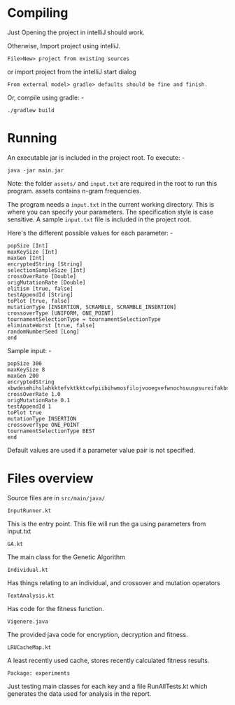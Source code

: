 # Compiling

Just Opening the project in intelliJ should work.

Otherwise, Import project using intelliJ.

`File>New> project from existing sources`

or import project from the intelliJ start dialog

`From external model> gradle> defaults should be fine and finish.`

Or, compile using gradle: -

`./gradlew build`


# Running

An executable jar is included in the project root. To execute: -

`java -jar main.jar`

Note: the folder `assets/` and `input.txt` are required in the root to run this program. assets contains n-gram frequencies.

The program needs a `input.txt` in the current working directory. This is where you can specify your parameters.
The specification style is case sensitive.
A sample `input.txt` file is included in the project root.

Here's the different possible values for each parameter: -

```
popSize [Int]
maxKeySize [Int]
maxGen [Int]
encryptedString [String]
selectionSampleSize [Int]
crossOverRate [Double]
origMutationRate [Double]
elitism [true, false]
testAppendId [String]
toPlot [true, false]
mutationType [INSERTION, SCRAMBLE, SCRAMBLE_INSERTION]
crossoverType [UNIFORM, ONE_POINT]
tournamentSelectionType = tournamentSelectionType
eliminateWorst [true, false]
randomNumberSeed [Long]
end
```


Sample input: -

```
popSize 300
maxKeySize 8
maxGen 200
encryptedString xbwdesmhihslwhkktefvktkktcwfpiibihwmosfilojvooegvefwnochsuuspsureifakbnlalzsrsroiejwzgfpjczldokrceoahzshpbdwpcjstacgbarfwifwohylckafckzwwomlalghrtafchfetcgfpfrgxclwzocdctmjebx
crossOverRate 1.0
origMutationRate 0.1
testAppendId 1
toPlot true
mutationType INSERTION
crossoverType ONE_POINT
tournamentSelectionType BEST
end
```

Default values are used if a parameter value pair is not specified.


# Files overview

Source files are in `src/main/java/`

`InputRunner.kt`

This is the entry point. This file will run the ga using parameters from input.txt

`GA.kt`

The main class for the Genetic Algorithm

`Individual.kt`

Has things relating to an individual, and crossover and mutation operators

`TextAnalysis.kt`

Has code for the fitness function.

`Vigenere.java`

The provided java code for encryption, decryption and fitness.

`LRUCacheMap.kt`

A least recently used cache, stores recently calculated fitness results.

`Package: experiments`

Just testing main classes for each key and a file RunAllTests.kt which generates
the data used for analysis in the report.

